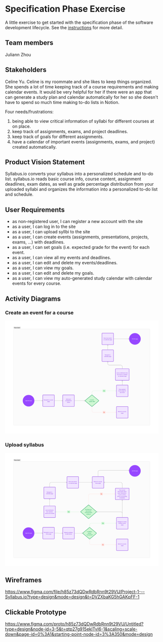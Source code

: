 # Specification Phase Exercise

A little exercise to get started with the specification phase of the software development lifecycle. See the [instructions](instructions.md) for more detail.

## Team members

Juliann Zhou

## Stakeholders

Celine Yu. Celine is my roommate and she likes to keep things organized. She spends a lot of time keeping track of a course requirements and making calendar events. It would be very helpful for her if there were an app that can generate a study plan and calendar automatically for her so she doesn't have to spend so much time making to-do lists in Notion. 

Four needs/frustrations:
1. being able to view critical information of syllabi for different courses at on place.
2. keep track of assignments, exams, and project deadlines.
3. keep track of goals for different assignments.
4. have a calendar of important events (assignments, exams, and project) created automatically.

## Product Vision Statement

Syllabus.io converts your syllabus into a personalized schedule and to-do list. syllabus.io reads basic course info, course content, assignment deadlines, exam dates, as well as grade percentage distribution from your uploaded syllabi and organizes the information into a personalized to-do list and schedule. 

## User Requirements
* as non-registered user, I can register a new account with the site
* as a user, I can log in to the site
* as a user, I can upload syllbi to the site
* as a user, I can create events (assignments, presentations, projects, exams, ...) with deadlines.
* as a user, I can set goals (i.e. expected grade for the event) for each event.
* as a user, I can view all my events and deadlines.
* as a user, I can edit and delete my events/deadlines.
* as a user, I can view my goals.
* as a user, I can edit and delete my goals.
* as a user, I can view my auto-generated study calendar with calendar events for every course. 

## Activity Diagrams

### Create an event for a course
![activity_1](./activity_1.png)

### Upload syllabus
![activity_2](./activity_2.png)

## Wireframes

https://www.figma.com/file/h85z73dQDwRdbRnn9t29VU/Project-1---Syllabus.io?type=design&mode=design&t=DVZXbaKG5hGAKpFF-1

## Clickable Prototype

https://www.figma.com/proto/h85z73dQDwRdbRnn9t29VU/Untitled?type=design&node-id=3-5&t=qtp27g915eklTvI6-1&scaling=scale-down&page-id=0%3A1&starting-point-node-id=3%3A350&mode=design